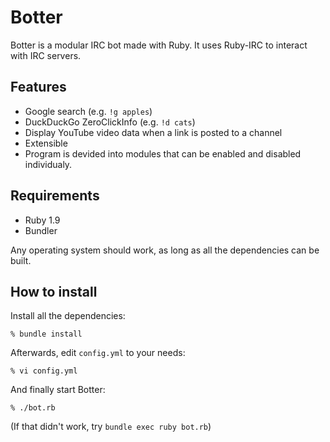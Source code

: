 # Botter

Botter is a modular IRC bot made with Ruby.  It uses Ruby-IRC to interact with
IRC servers.

## Features

* Google search (e.g. `!g apples`)
* DuckDuckGo ZeroClickInfo (e.g. `!d cats`)
* Display YouTube video data when a link is posted to a channel
* Extensible
* Program is devided into modules that can be enabled and disabled individualy. 


## Requirements

* Ruby 1.9
* Bundler

Any operating system should work, as long as all the dependencies can be built.

## How to install

Install all the dependencies:

    % bundle install

Afterwards, edit `config.yml` to your needs:

    % vi config.yml

And finally start Botter:

    % ./bot.rb

(If that didn't work, try `bundle exec ruby bot.rb`)
